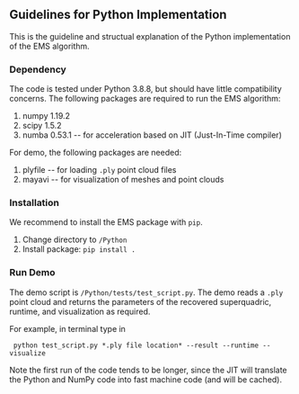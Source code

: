 ## Guidelines for Python Implementation

This is the guideline and structual explanation of the Python implementation of the EMS algorithm.

### Dependency

The code is tested under Python 3.8.8, but should have little compatibility concerns.
The following packages are required to run the EMS algorithm:

1. numpy 1.19.2
2. scipy 1.5.2
3. numba 0.53.1 -- for acceleration based on JIT (Just-In-Time compiler)


For demo, the following packages are needed:

1. plyfile -- for loading `.ply` point cloud files
2. mayavi -- for visualization of meshes and point clouds

### Installation

We recommend to install the EMS package with `pip`.

1. Change directory to `/Python`
2. Install package: `pip install .`
    

### Run Demo

The demo script is `/Python/tests/test_script.py`.
The demo reads a `.ply` point cloud and returns the parameters of the recovered superquadric, runtime, and visualization as required.

For example, in terminal type in

     python test_script.py *.ply file location* --result --runtime --visualize

Note the first run of the code tends to be longer, since the JIT will translate the Python and NumPy code into fast machine code (and will be cached).
 
